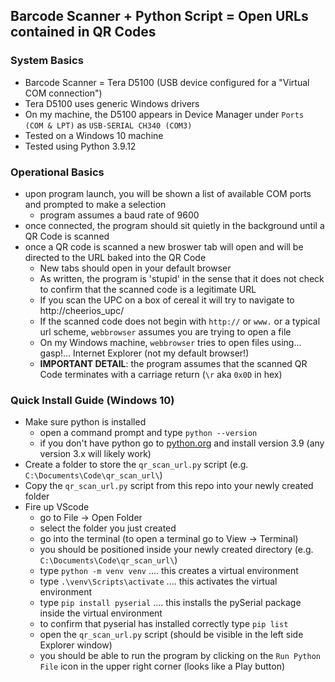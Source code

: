 ## Barcode Scanner + Python Script = Open URLs contained in QR Codes

### System Basics

- Barcode Scanner = Tera D5100 (USB device configured for a "Virtual COM connection")
- Tera D5100 uses generic Windows drivers
- On my machine, the D5100 appears in Device Manager under `Ports (COM & LPT)` as `USB-SERIAL CH340 (COM3)`
- Tested on a Windows 10 machine
- Tested using Python 3.9.12

### Operational Basics

- upon program launch, you will be shown a list of available COM ports and prompted to make a selection
  - program assumes a baud rate of 9600
- once connected, the program should sit quietly in the background until a QR Code is scanned
- once a QR code is scanned a new broswer tab will open and will be directed to the URL baked into the QR Code
  - New tabs should open in your default browser
  - As written, the program is 'stupid' in the sense that it does not check to confirm that the scanned code is a legitimate URL 
  - If you scan the UPC on a box of cereal it will try to navigate to http://cheerios_upc/
  - If the scanned code does not begin with `http://` or `www.` or a typical url scheme, `webbrowser` assumes you are trying to open a file
  - On my Windows machine, `webbrowser` tries to open files using... gasp!... Internet Explorer (not my default browser!)
  - **IMPORTANT DETAIL**: the program assumes that the scanned QR Code terminates with a carriage return (`\r` aka `0x0D` in hex)
  
### Quick Install Guide (Windows 10)
  
- Make sure python is installed
  - open a command prompt and type `python --version`
  - if you don't have python go to [python.org](https://www.python.org/downloads/) and install version 3.9 (any version 3.x will likely work)
- Create a folder to store the `qr_scan_url.py` script (e.g. `C:\Documents\Code\qr_scan_url\`)
- Copy the `qr_scan_url.py` script from this repo into your newly created folder
- Fire up VScode
  - go to File &rarr; Open Folder
  - select the folder you just created
  - go into the terminal (to open a terminal go to View &rarr; Terminal)
  - you should be positioned inside your newly created directory (e.g. `C:\Documents\Code\qr_scan_url\`)
  - type `python -m venv venv` .... this creates a virtual environment
  - type `.\venv\Scripts\activate` .... this activates the virtual environment
  - type `pip install pyserial` .... this installs the pySerial package inside the virtual environment
  - to confirm that pyserial has installed correctly type `pip list`
  - open the `qr_scan_url.py` script (should be visible in the left side Explorer window)
  - you should be able to run the program by clicking on the `Run Python File` icon in the upper right corner (looks like a Play button)
  
